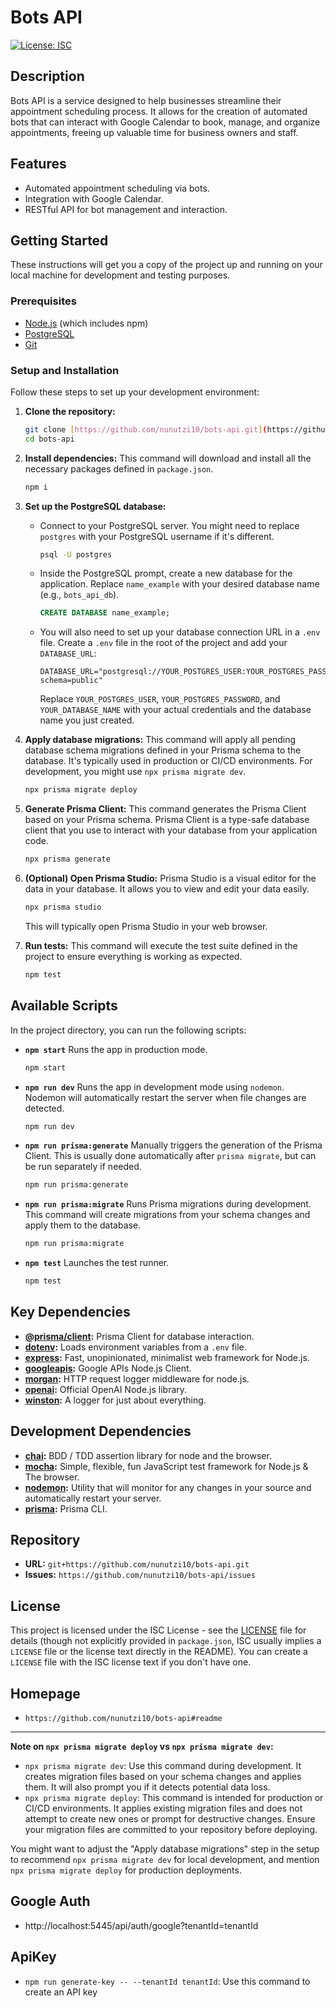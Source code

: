 # Bots API

[![License: ISC](https://img.shields.io/badge/License-ISC-blue.svg)](https://opensource.org/licenses/ISC)

## Description

Bots API is a service designed to help businesses streamline their appointment scheduling process. It allows for the creation of automated bots that can interact with Google Calendar to book, manage, and organize appointments, freeing up valuable time for business owners and staff.

## Features

* Automated appointment scheduling via bots.
* Integration with Google Calendar.
* RESTful API for bot management and interaction.

## Getting Started

These instructions will get you a copy of the project up and running on your local machine for development and testing purposes.

### Prerequisites

* [Node.js](https://nodejs.org/) (which includes npm)
* [PostgreSQL](https://www.postgresql.org/)
* [Git](https://git-scm.com/)

### Setup and Installation

Follow these steps to set up your development environment:

1.  **Clone the repository:**
    ```bash
    git clone [https://github.com/nunutzi10/bots-api.git](https://github.com/nunutzi10/bots-api.git)
    cd bots-api
    ```

2.  **Install dependencies:**
    This command will download and install all the necessary packages defined in `package.json`.
    ```bash
    npm i
    ```

3.  **Set up the PostgreSQL database:**
    * Connect to your PostgreSQL server. You might need to replace `postgres` with your PostgreSQL username if it's different.
        ```bash
        psql -U postgres
        ```
    * Inside the PostgreSQL prompt, create a new database for the application. Replace `name_example` with your desired database name (e.g., `bots_api_db`).
        ```sql
        CREATE DATABASE name_example;
        ```
    * You will also need to set up your database connection URL in a `.env` file. Create a `.env` file in the root of the project and add your `DATABASE_URL`:
        ```env
        DATABASE_URL="postgresql://YOUR_POSTGRES_USER:YOUR_POSTGRES_PASSWORD@localhost:5432/YOUR_DATABASE_NAME?schema=public"
        ```
        Replace `YOUR_POSTGRES_USER`, `YOUR_POSTGRES_PASSWORD`, and `YOUR_DATABASE_NAME` with your actual credentials and the database name you just created.

4.  **Apply database migrations:**
    This command will apply all pending database schema migrations defined in your Prisma schema to the database. It's typically used in production or CI/CD environments. For development, you might use `npx prisma migrate dev`.
    ```bash
    npx prisma migrate deploy
    ```

5.  **Generate Prisma Client:**
    This command generates the Prisma Client based on your Prisma schema. Prisma Client is a type-safe database client that you use to interact with your database from your application code.
    ```bash
    npx prisma generate
    ```

6.  **(Optional) Open Prisma Studio:**
    Prisma Studio is a visual editor for the data in your database. It allows you to view and edit your data easily.
    ```bash
    npx prisma studio
    ```
    This will typically open Prisma Studio in your web browser.

7.  **Run tests:**
    This command will execute the test suite defined in the project to ensure everything is working as expected.
    ```bash
    npm test
    ```

## Available Scripts

In the project directory, you can run the following scripts:

* **`npm start`**
    Runs the app in production mode.
    ```bash
    npm start
    ```

* **`npm run dev`**
    Runs the app in development mode using `nodemon`. Nodemon will automatically restart the server when file changes are detected.
    ```bash
    npm run dev
    ```

* **`npm run prisma:generate`**
    Manually triggers the generation of the Prisma Client. This is usually done automatically after `prisma migrate`, but can be run separately if needed.
    ```bash
    npm run prisma:generate
    ```

* **`npm run prisma:migrate`**
    Runs Prisma migrations during development. This command will create migrations from your schema changes and apply them to the database.
    ```bash
    npm run prisma:migrate
    ```

* **`npm test`**
    Launches the test runner.
    ```bash
    npm test
    ```

## Key Dependencies

* **[@prisma/client](https://www.npmjs.com/package/@prisma/client):** Prisma Client for database interaction.
* **[dotenv](https://www.npmjs.com/package/dotenv):** Loads environment variables from a `.env` file.
* **[express](https://www.npmjs.com/package/express):** Fast, unopinionated, minimalist web framework for Node.js.
* **[googleapis](https://www.npmjs.com/package/googleapis):** Google APIs Node.js Client.
* **[morgan](https://www.npmjs.com/package/morgan):** HTTP request logger middleware for node.js.
* **[openai](https://www.npmjs.com/package/openai):** Official OpenAI Node.js library.
* **[winston](https://www.npmjs.com/package/winston):** A logger for just about everything.

## Development Dependencies

* **[chai](https://www.npmjs.com/package/chai):** BDD / TDD assertion library for node and the browser.
* **[mocha](https://www.npmjs.com/package/mocha):** Simple, flexible, fun JavaScript test framework for Node.js & The browser.
* **[nodemon](https://www.npmjs.com/package/nodemon):** Utility that will monitor for any changes in your source and automatically restart your server.
* **[prisma](https://www.npmjs.com/package/prisma):** Prisma CLI.

## Repository

* **URL:** `git+https://github.com/nunutzi10/bots-api.git`
* **Issues:** `https://github.com/nunutzi10/bots-api/issues`

## License

This project is licensed under the ISC License - see the [LICENSE](LICENSE) file for details (though not explicitly provided in `package.json`, ISC usually implies a `LICENSE` file or the license text directly in the README). You can create a `LICENSE` file with the ISC license text if you don't have one.

## Homepage

* `https://github.com/nunutzi10/bots-api#readme`

---

**Note on `npx prisma migrate deploy` vs `npx prisma migrate dev`:**

* `npx prisma migrate dev`: Use this command during development. It creates migration files based on your schema changes and applies them. It will also prompt you if it detects potential data loss.
* `npx prisma migrate deploy`: This command is intended for production or CI/CD environments. It applies existing migration files and does not attempt to create new ones or prompt for destructive changes. Ensure your migration files are committed to your repository before deploying.

You might want to adjust the "Apply database migrations" step in the setup to recommend `npx prisma migrate dev` for local development, and mention `npx prisma migrate deploy` for production deployments.

## Google Auth

* http://localhost:5445/api/auth/google?tenantId=tenantId

## ApiKey

* `npm run generate-key -- --tenantId tenantId`: Use this command to create an API key